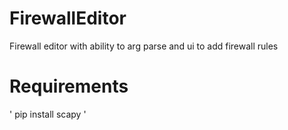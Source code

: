# FirewallEditor
Firewall editor with ability to arg parse and ui to add firewall rules

# Requirements
' pip install scapy '